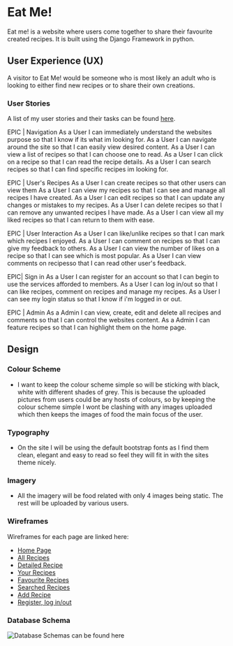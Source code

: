 # Eat Me!

Eat me! is a website where users come together to share their favourite created recipes. It is built using the Django Framework in python. 

## User Experience (UX)

A visitor to Eat Me! would be someone who is most likely an adult who is looking to either find new recipes or to share their own creations. 

### User Stories 

A list of my user stories and their tasks can be found [here](https://github.com/delboy/eatme!/issues).

EPIC | Navigation
As a User I can immediately understand the websites purpose so that I know if its what im looking for.
As a User I can navigate around the site so that I can easily view desired content.
As a User I can view a list of recipes so that I can choose one to read.
As a User I can click on a recipe so that I can read the recipe details.
As a User I can search recipes so that I can find specific recipes im looking for.

EPIC | User's Recipes
As a User I can create recipes so that other users can view them
As a User I can view my recipes so that I can see and manage all recipes I have created.
As a User I can edit recipes so that I can update any changes or mistakes to my recipes.
As a User I can delete recipes so that I can remove any unwanted recipes I have made.
As a User I can view all my liked recipes so that I can return to them with ease.

EPIC | User Interaction
As a User I can like/unlike recipes so that I can mark which recipes I enjoyed.
As a User I can comment on recipes so that I can give my feedback to others.
As a User I can view the number of likes on a recipe so that I can see which is most popular.
As a User I can view comments on recipesso that I can read other user's feedback.

EPIC| Sign in
As a User I can register for an account so that I can begin to use the services afforded to members.
As a User I can log in/out so that I can like recipes, comment on recipes and manage my recipes.
As a User I can see my login status so that I know if i'm logged in or out.

EPIC | Admin
As a Admin I can view, create, edit and delete all recipes and comments so that I can control the websites content.
As a Admin I can feature recipes so that I can highlight them on the home page.

## Design

### Colour Scheme
- I want to keep the colour scheme simple so will be sticking with black, white with different shades of grey. This is because the uploaded pictures from users could be any hosts of colours, so by keeping the colour scheme simple I wont be clashing with any images uploaded which then keeps the images of food the main focus of the user.
### Typography
- On the site I will be using the default bootstrap fonts as I find them clean, elegant and easy to read so feel they will fit in with the sites theme nicely.
### Imagery
- All the imagery will be food related with only 4 images being static. The rest will be uploaded by various users.
### Wireframes

Wireframes for each page are linked here:

* [Home Page](assets/documents/home_page.pdf)
* [All Recipes](assets/documents/all_recipes.pdf)
* [Detailed Recipe](assets/documents/detailed_recipe.pdf)
* [Your Recipes](assets/documents/your_recipes.pdf)
* [Favourite Recipes](assets/documents/favourite_recipes.pdf)
* [Searched Recipes](assets/documents/searched_recipes.pdf)
* [Add Recipe](assets/documents/add_recipe.pdf)
* [Register, log in/out](assets/documents/register_log_in_out.pdf)


### Database Schema 

![Database Schemas can be found here](assets/images/eat-me-schemas.png)

